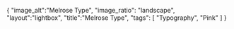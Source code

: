 {
 "image_alt":"Melrose Type",
"image_ratio": "landscape",
"layout":"lightbox",
"title":"Melrose Type",
 "tags": [
  "Typography",
  "Pink"
 ]
}